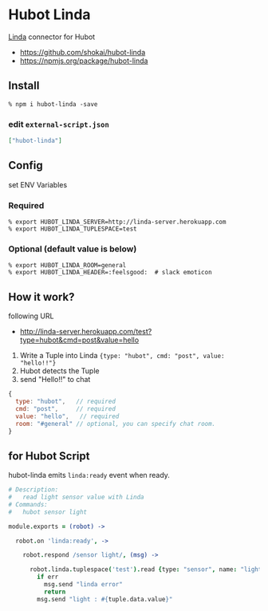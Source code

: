 Hubot Linda
===========
[Linda](https://www.npmjs.com/package/linda) connector for Hubot

- https://github.com/shokai/hubot-linda
- https://npmjs.org/package/hubot-linda


Install
-------

    % npm i hubot-linda -save

### edit `external-script.json`

```json
["hubot-linda"]
```


Config
------

set ENV Variables

### Required

    % export HUBOT_LINDA_SERVER=http://linda-server.herokuapp.com
    % export HUBOT_LINDA_TUPLESPACE=test

### Optional (default value is below)

    % export HUBOT_LINDA_ROOM=general
    % export HUBOT_LINDA_HEADER=:feelsgood:  # slack emoticon


## How it work?

following URL
- http://linda-server.herokuapp.com/test?type=hubot&cmd=post&value=hello

1. Write a Tuple into Linda `{type: "hubot", cmd: "post", value: "hello!!"}`
2. Hubot detects the Tuple
3. send "Hello!!" to chat

```javascript
{
  type: "hubot",   // required
  cmd: "post",     // required
  value: "hello",   // required
  room: "#general" // optional, you can specify chat room.
}
```


## for Hubot Script

hubot-linda emits `linda:ready` event when ready.

```coffee
# Description:
#   read light sensor value with Linda
# Commands:
#   hubot sensor light

module.exports = (robot) ->

  robot.on 'linda:ready', ->

    robot.respond /sensor light/, (msg) ->

      robot.linda.tuplespace('test').read {type: "sensor", name: "light"}, (err, tuple) ->
        if err
          msg.send "linda error"
          return
        msg.send "light : #{tuple.data.value}"
```
